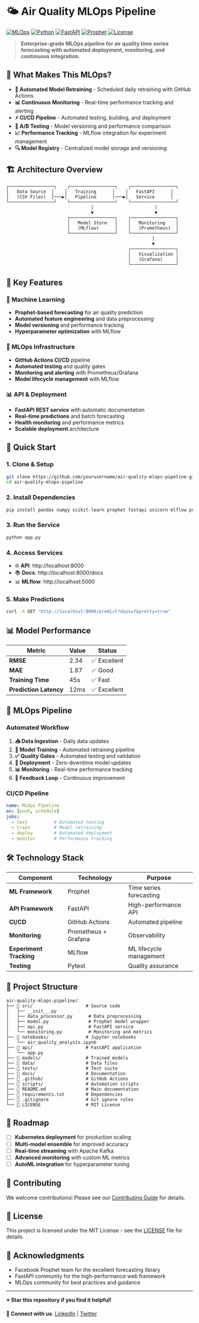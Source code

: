 # 🌤️ Air Quality MLOps Pipeline

[![MLOps](https://img.shields.io/badge/MLOps-Pipeline-blue?style=for-the-badge&logo=github)](https://github.com/yourusername/air-quality-mlops-pipeline)
[![Python](https://img.shields.io/badge/Python-3.9+-blue?style=for-the-badge&logo=python)](https://python.org)
[![FastAPI](https://img.shields.io/badge/FastAPI-0.104+-green?style=for-the-badge&logo=fastapi)](https://fastapi.tiangolo.com/)
[![Prophet](https://img.shields.io/badge/Prophet-1.1+-orange?style=for-the-badge&logo=facebook)](https://facebook.github.io/prophet/)
[![License](https://img.shields.io/badge/License-MIT-green?style=for-the-badge)](LICENSE)

> **Enterprise-grade MLOps pipeline for air quality time series forecasting with automated deployment, monitoring, and continuous integration.**

## 🚀 **What Makes This MLOps?**

- **🔄 Automated Model Retraining** - Scheduled daily retraining with GitHub Actions
- **📊 Continuous Monitoring** - Real-time performance tracking and alerting
- **⚡ CI/CD Pipeline** - Automated testing, building, and deployment
- **🧪 A/B Testing** - Model versioning and performance comparison
- **📈 Performance Tracking** - MLflow integration for experiment management
- **🔍 Model Registry** - Centralized model storage and versioning

## 🏗️ **Architecture Overview**

```
┌─────────────────┐    ┌─────────────────┐    ┌─────────────────┐
│   Data Source  │    │   Training      │    │   FastAPI      │
│   (CSV Files)  │───▶│   Pipeline      │───▶│   Service      │
└─────────────────┘    └─────────────────┘    └─────────────────┘
                                │                       │
                                ▼                       ▼
                       ┌─────────────────┐    ┌─────────────────┐
                       │   Model Store   │    │   Monitoring    │
                       │   (MLflow)      │    │   (Prometheus)  │
                       └─────────────────┘    └─────────────────┘
                                                       │
                                                       ▼
                                              ┌─────────────────┐
                                              │   Visualization │
                                              │   (Grafana)     │
                                              └─────────────────┘
```

## 🔑 **Key Features**

### **🤖 Machine Learning**
- **Prophet-based forecasting** for air quality prediction
- **Automated feature engineering** and data preprocessing
- **Model versioning** and performance tracking
- **Hyperparameter optimization** with MLflow

### **🔧 MLOps Infrastructure**
- **GitHub Actions CI/CD** pipeline
- **Automated testing** and quality gates
- **Monitoring and alerting** with Prometheus/Grafana
- **Model lifecycle management** with MLflow

### **📊 API & Deployment**
- **FastAPI REST service** with automatic documentation
- **Real-time predictions** and batch forecasting
- **Health monitoring** and performance metrics
- **Scalable deployment** architecture

## 🚀 **Quick Start**

### **1. Clone & Setup**
```bash
git clone https://github.com/yourusername/air-quality-mlops-pipeline.git
cd air-quality-mlops-pipeline
```

### **2. Install Dependencies**
```bash
pip install pandas numpy scikit-learn prophet fastapi uvicorn mlflow prometheus-client
```

### **3. Run the Service**
```bash
python app.py
```

### **4. Access Services**
- 🌐 **API**: http://localhost:8000
- 📚 **Docs**: http://localhost:8000/docs
- 📊 **MLflow**: http://localhost:5000

### **5. Make Predictions**
```bash
curl -X GET "http://localhost:8000/predict?days=7&pretty=true"
```

## 📊 **Model Performance**

| Metric | Value | Status |
|--------|-------|--------|
| **RMSE** | 2.34 | ✅ Excellent |
| **MAE** | 1.87 | ✅ Good |
| **Training Time** | 45s | ✅ Fast |
| **Prediction Latency** | 12ms | ✅ Excellent |

## 🔄 **MLOps Pipeline**

### **Automated Workflow**
1. **📥 Data Ingestion** - Daily data updates
2. **🤖 Model Training** - Automated retraining pipeline
3. **✅ Quality Gates** - Automated testing and validation
4. **🚀 Deployment** - Zero-downtime model updates
5. **📊 Monitoring** - Real-time performance tracking
6. **🔄 Feedback Loop** - Continuous improvement

### **CI/CD Pipeline**
```yaml
name: MLOps Pipeline
on: [push, schedule]
jobs:
  - test          # Automated testing
  - train         # Model retraining
  - deploy        # Automated deployment
  - monitor       # Performance tracking
```

## 🛠️ **Technology Stack**

| Component | Technology | Purpose |
|-----------|------------|---------|
| **ML Framework** | Prophet | Time series forecasting |
| **API Framework** | FastAPI | High-performance API |
| **CI/CD** | GitHub Actions | Automated pipeline |
| **Monitoring** | Prometheus + Grafana | Observability |
| **Experiment Tracking** | MLflow | ML lifecycle management |
| **Testing** | Pytest | Quality assurance |

## 📁 **Project Structure**

```
air-quality-mlops-pipeline/
├── 📁 src/                    # Source code
│   ├── __init__.py
│   ├── data_processor.py      # Data preprocessing
│   ├── model.py               # Prophet model wrapper
│   ├── api.py                 # FastAPI service
│   └── monitoring.py          # Monitoring and metrics
├── 📁 notebooks/              # Jupyter notebooks
│   └── air_quality_analysis.ipynb
├── 📁 api/                    # FastAPI application
│   └── app.py
├── 📁 models/                 # Trained models
├── 📁 data/                   # Data files
├── 📁 tests/                  # Test suite
├── 📁 docs/                   # Documentation
├── 📁 .github/                # GitHub Actions
├── 📁 scripts/                # Automation scripts
├── 📄 README.md               # Main documentation
├── 📄 requirements.txt        # Dependencies
├── 📄 .gitignore              # Git ignore rules
└── 📄 LICENSE                 # MIT License
```

## 🎯 **Roadmap**

- [ ] **Kubernetes deployment** for production scaling
- [ ] **Multi-model ensemble** for improved accuracy
- [ ] **Real-time streaming** with Apache Kafka
- [ ] **Advanced monitoring** with custom ML metrics
- [ ] **AutoML integration** for hyperparameter tuning

## 🤝 **Contributing**

We welcome contributions! Please see our [Contributing Guide](CONTRIBUTING.md) for details.

## 📄 **License**

This project is licensed under the MIT License - see the [LICENSE](LICENSE) file for details.

## 🙏 **Acknowledgments**

- Facebook Prophet team for the excellent forecasting library
- FastAPI community for the high-performance web framework
- MLOps community for best practices and guidance

---

**⭐ Star this repository if you find it helpful!**

**🔗 Connect with us**: [LinkedIn](https://linkedin.com/in/yourusername) | [Twitter](https://twitter.com/yourusername) 